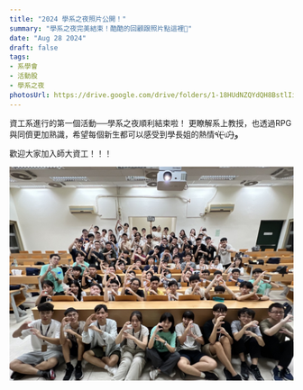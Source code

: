 ```yaml
---
title: "2024 學系之夜照片公開！"
summary: "學系之夜完美結束！酷酷的回顧跟照片點這裡🌟"
date: "Aug 28 2024"
draft: false
tags:
- 系學會
- 活動股
- 學系之夜
photosUrl: https://drive.google.com/drive/folders/1-18HUdNZQYdQH8BstlIixFpXMjWjrgRk
---
```


資工系進行的第一個活動──學系之夜順利結束啦！
更瞭解系上教授，也透過RPG與同儕更加熟識，希望每個新生都可以感受到學長姐的熱情٩(˃̶͈̀௰˂̶͈́)و


歡迎大家加入師大資工！！！

![](./2024_night.jpeg)